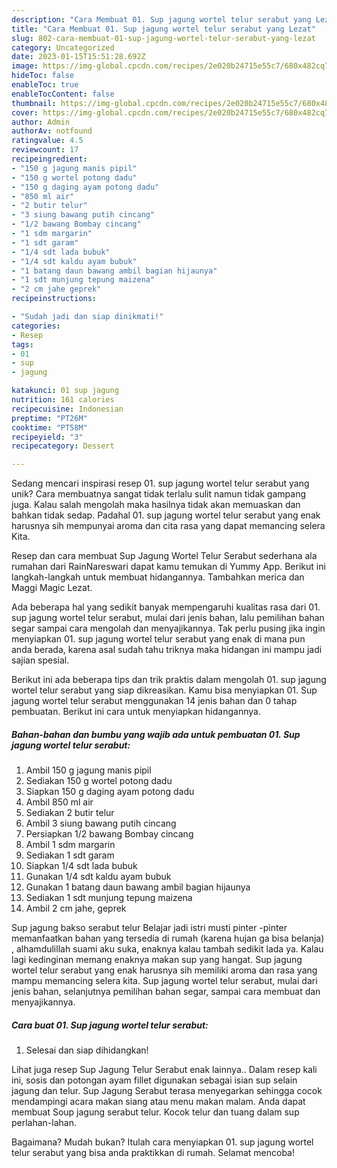 ```yaml
---
description: "Cara Membuat 01. Sup jagung wortel telur serabut yang Lezat"
title: "Cara Membuat 01. Sup jagung wortel telur serabut yang Lezat"
slug: 802-cara-membuat-01-sup-jagung-wortel-telur-serabut-yang-lezat
category: Uncategorized
date: 2023-01-15T15:51:28.692Z
image: https://img-global.cpcdn.com/recipes/2e020b24715e55c7/680x482cq70/01-sup-jagung-wortel-telur-serabut-foto-resep-utama.jpg
hideToc: false
enableToc: true
enableTocContent: false
thumbnail: https://img-global.cpcdn.com/recipes/2e020b24715e55c7/680x482cq70/01-sup-jagung-wortel-telur-serabut-foto-resep-utama.jpg
cover: https://img-global.cpcdn.com/recipes/2e020b24715e55c7/680x482cq70/01-sup-jagung-wortel-telur-serabut-foto-resep-utama.jpg
author: Admin
authorAv: notfound
ratingvalue: 4.5
reviewcount: 17
recipeingredient:
- "150 g jagung manis pipil"
- "150 g wortel potong dadu"
- "150 g daging ayam potong dadu"
- "850 ml air"
- "2 butir telur"
- "3 siung bawang putih cincang"
- "1/2 bawang Bombay cincang"
- "1 sdm margarin"
- "1 sdt garam"
- "1/4 sdt lada bubuk"
- "1/4 sdt kaldu ayam bubuk"
- "1 batang daun bawang ambil bagian hijaunya"
- "1 sdt munjung tepung maizena"
- "2 cm jahe geprek"
recipeinstructions:

- "Sudah jadi dan siap dinikmati!"
categories:
- Resep
tags:
- 01
- sup
- jagung

katakunci: 01 sup jagung 
nutrition: 161 calories
recipecuisine: Indonesian
preptime: "PT26M"
cooktime: "PT58M"
recipeyield: "3"
recipecategory: Dessert

---
```





Sedang mencari inspirasi resep 01. sup jagung wortel telur serabut yang unik? Cara membuatnya sangat tidak terlalu sulit namun tidak gampang juga. Kalau salah mengolah maka hasilnya tidak akan memuaskan dan bahkan tidak sedap. Padahal 01. sup jagung wortel telur serabut yang enak harusnya sih mempunyai aroma dan cita rasa yang dapat memancing selera Kita.





Resep dan cara membuat Sup Jagung Wortel Telur Serabut sederhana ala rumahan dari RainNareswari dapat kamu temukan di Yummy App. Berikut ini langkah-langkah untuk membuat hidangannya. Tambahkan merica dan Maggi Magic Lezat.

Ada beberapa hal yang sedikit banyak mempengaruhi kualitas rasa dari 01. sup jagung wortel telur serabut, mulai dari jenis bahan, lalu pemilihan bahan segar sampai cara mengolah dan menyajikannya. Tak perlu pusing jika ingin menyiapkan 01. sup jagung wortel telur serabut yang enak di mana pun anda berada, karena asal sudah tahu triknya maka hidangan ini mampu jadi sajian spesial.






Berikut ini ada beberapa tips dan trik praktis dalam mengolah 01. sup jagung wortel telur serabut yang siap dikreasikan. Kamu bisa menyiapkan 01. Sup jagung wortel telur serabut menggunakan 14 jenis bahan dan 0 tahap pembuatan. Berikut ini cara untuk menyiapkan hidangannya.

<!--inarticleads1-->

##### Bahan-bahan dan bumbu yang wajib ada untuk pembuatan 01. Sup jagung wortel telur serabut:

1. Ambil 150 g jagung manis pipil
1. Sediakan 150 g wortel potong dadu
1. Siapkan 150 g daging ayam potong dadu
1. Ambil 850 ml air
1. Sediakan 2 butir telur
1. Ambil 3 siung bawang putih cincang
1. Persiapkan 1/2 bawang Bombay cincang
1. Ambil 1 sdm margarin
1. Sediakan 1 sdt garam
1. Siapkan 1/4 sdt lada bubuk
1. Gunakan 1/4 sdt kaldu ayam bubuk
1. Gunakan 1 batang daun bawang ambil bagian hijaunya
1. Sediakan 1 sdt munjung tepung maizena
1. Ambil 2 cm jahe, geprek


Sup jagung bakso serabut telur Belajar jadi istri musti pinter -pinter memanfaatkan bahan yang tersedia di rumah (karena hujan ga bisa belanja) , alhamdulillah suami aku suka, enaknya kalau tambah sedikit lada ya. Kalau lagi kedinginan memang enaknya makan sup yang hangat. Sup jagung wortel telur serabut yang enak harusnya sih memiliki aroma dan rasa yang mampu memancing selera kita. Sup jagung wortel telur serabut, mulai dari jenis bahan, selanjutnya pemilihan bahan segar, sampai cara membuat dan menyajikannya. 

<!--inarticleads2-->

##### Cara buat 01. Sup jagung wortel telur serabut:


1. Selesai dan siap dihidangkan!

Lihat juga resep Sup Jagung Telur Serabut enak lainnya.. Dalam resep kali ini, sosis dan potongan ayam fillet digunakan sebagai isian sup selain jagung dan telur. Sup Jagung Serabut terasa menyegarkan sehingga cocok mendampingi acara makan siang atau menu makan malam. Anda dapat membuat Soup jagung serabut telur. Kocok telur dan tuang dalam sup perlahan-lahan. 

Bagaimana? Mudah bukan? Itulah cara menyiapkan 01. sup jagung wortel telur serabut yang bisa anda praktikkan di rumah. Selamat mencoba!
